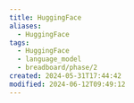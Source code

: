 ```yaml
---
title: HuggingFace
aliases:
  - HuggingFace
tags:
  - HuggingFace
  - language_model
  - breadboard/phase/2
created: 2024-05-31T17:44:42
modified: 2024-06-12T09:49:12
---
```

